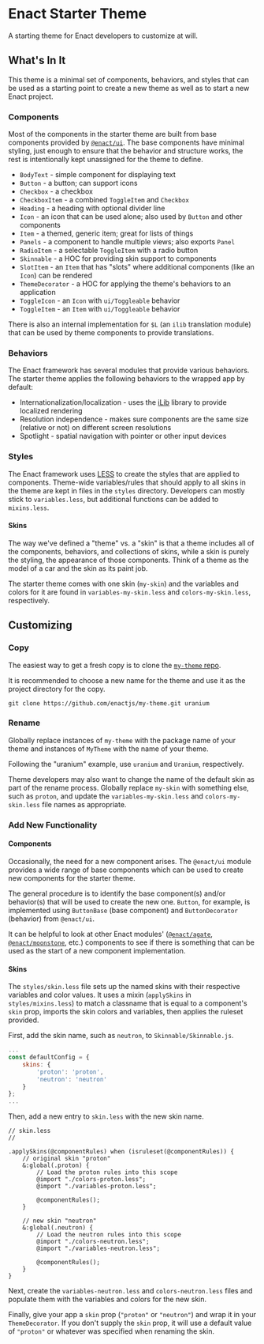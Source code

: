 # Enact Starter Theme
A starting theme for Enact developers to customize at will.

## What's In It

This theme is a minimal set of components, behaviors, and styles that can be used as a starting point to create a new theme as well as to start a new Enact project.

### Components

Most of the components in the starter theme are built from base components provided by [`@enact/ui`](https://github.com/enactjs/enact/tree/master/packages/ui).  The base components have minimal styling, just enough to ensure that the behavior and structure works, the rest is intentionally kept unassigned for the theme to define.

* `BodyText` - simple component for displaying text
* `Button` - a button; can support icons
* `Checkbox` - a checkbox
* `CheckboxItem` - a combined `ToggleItem` and `Checkbox`
* `Heading` - a heading with optional divider line
* `Icon` - an icon that can be used alone; also used by `Button` and other components
* `Item` - a themed, generic item; great for lists of things
* `Panels` - a component to handle multiple views; also exports `Panel`
* `RadioItem` - a selectable `ToggleItem` with a radio button
* `Skinnable` - a HOC for providing skin support to components
* `SlotItem` - an `Item` that has "slots" where additional components (like an `Icon`) can be rendered
* `ThemeDecorator` - a HOC for applying the theme's behaviors to an application
* `ToggleIcon` - an `Icon` with `ui/Toggleable` behavior
* `ToggleItem` - an `Item` with `ui/Toggleable` behavior

There is also an internal implementation for `$L` (an `ilib` translation module) that can be used by theme components to provide translations.

### Behaviors

The Enact framework has several modules that provide various behaviors.  The starter theme applies the following behaviors to the wrapped app by default:

* Internationalization/localization - uses the [iLib](http://github.com/iLib-js/iLib) library to provide localized rendering
* Resolution independence - makes sure components are the same size (relative or not) on different screen resolutions
* Spotlight - spatial navigation with pointer or other input devices

### Styles

The Enact framework uses [LESS](http://lesscss.org/) to create the styles that are applied to components.  Theme-wide variables/rules that should apply to all skins in the theme are kept in files in the `styles` directory.  Developers can mostly stick to `variables.less`, but additional functions can be added to `mixins.less`.

#### Skins

The way we've defined a "theme" vs. a "skin" is that a theme includes all of the components, behaviors, and collections of skins, while a skin is purely the styling, the appearance of those components.  Think of a theme as the model of a car and the skin as its paint job.

The starter theme comes with one skin (`my-skin`) and the variables and colors for it are found in `variables-my-skin.less` and `colors-my-skin.less`, respectively.

## Customizing

### Copy

The easiest way to get a fresh copy is to clone the [`my-theme` repo](https://github.com/enactjs/my-theme.git).

It is recommended to choose a new name for the theme and use it as the project directory for the copy.

```
git clone https://github.com/enactjs/my-theme.git uranium
```

### Rename

Globally replace instances of `my-theme` with the package name of your theme and instances of `MyTheme` with the name of your theme.

Following the "uranium" example, use `uranium` and `Uranium`, respectively.

Theme developers may also want to change the name of the default skin as part of the rename process.  Globally replace `my-skin` with something else, such as `proton`, and update the `variables-my-skin.less` and `colors-my-skin.less` file names as appropriate.

### Add New Functionality

#### Components

Occasionally, the need for a new component arises.  The `@enact/ui` module provides a wide range of base components which can be used to create new components for the starter theme.

The general procedure is to identify the base component(s) and/or behavior(s) that will be used to create the new one.  `Button`, for example, is implemented using `ButtonBase` (base component) and `ButtonDecorator` (behavior) from `@enact/ui`.

It can be helpful to look at other Enact modules' ([`@enact/agate`](https://github.com/enactjs/agate), [`@enact/moonstone`](https://github.com/enactjs/enact/tree/master/packages/moonstone), etc.) components to see if there is something that can be used as the start of a new component implementation.

#### Skins

The `styles/skin.less` file sets up the named skins with their respective variables and color values.  It uses a mixin (`applySkins` in `styles/mixins.less`) to match a classname that is equal to a component's `skin` prop, imports the skin colors and variables, then applies the ruleset provided.

First, add the skin name, such as `neutron`, to `Skinnable/Skinnable.js`.
```javascript
...
const defaultConfig = {
	skins: {
		'proton': 'proton',
		'neutron': 'neutron'
	}
};
...
``` 

Then, add a new entry to `skin.less` with the new skin name.
```less
// skin.less
//

.applySkins(@componentRules) when (isruleset(@componentRules)) {
	// original skin "proton"
	&:global(.proton) {
		// Load the proton rules into this scope
		@import "./colors-proton.less";
		@import "./variables-proton.less";

		@componentRules();
	}

	// new skin "neutron"
	&:global(.neutron) {
		// Load the neutron rules into this scope
		@import "./colors-neutron.less";
		@import "./variables-neutron.less";

		@componentRules();
	}
}
```

Next, create the `variables-neutron.less` and `colors-neutron.less` files and populate them with the variables and colors for the new skin.

Finally, give your app a `skin` prop (`"proton"` or `"neutron"`) and wrap it in your `ThemeDecorator`.  If you don't supply the `skin` prop, it will use a default value of `"proton"` or whatever was specified when renaming the skin.

